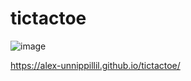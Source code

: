 # tictactoe
![image](https://github.com/Alex-Unnippillil/tictactoe/assets/24538548/15b4eda8-43c2-4f28-8fd5-593098a90799)

https://alex-unnippillil.github.io/tictactoe/
